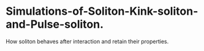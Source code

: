 # Simulations-of-Soliton-Kink-soliton-and-Pulse-soliton.
How soliton behaves after interaction and retain their properties.
